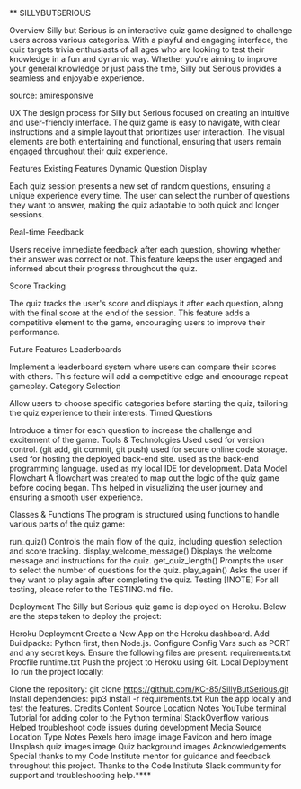 **
SILLYBUTSERIOUS


Overview
Silly but Serious is an interactive quiz game designed to challenge users across various categories. With a playful and engaging interface, the quiz targets trivia enthusiasts of all ages who are looking to test their knowledge in a fun and dynamic way. Whether you're aiming to improve your general knowledge or just pass the time, Silly but Serious provides a seamless and enjoyable experience.



source: amiresponsive

UX
The design process for Silly but Serious focused on creating an intuitive and user-friendly interface. The quiz game is easy to navigate, with clear instructions and a simple layout that prioritizes user interaction. The visual elements are both entertaining and functional, ensuring that users remain engaged throughout their quiz experience.

Features
Existing Features
Dynamic Question Display

Each quiz session presents a new set of random questions, ensuring a unique experience every time. The user can select the number of questions they want to answer, making the quiz adaptable to both quick and longer sessions.


Real-time Feedback

Users receive immediate feedback after each question, showing whether their answer was correct or not. This feature keeps the user engaged and informed about their progress throughout the quiz.


Score Tracking

The quiz tracks the user's score and displays it after each question, along with the final score at the end of the session. This feature adds a competitive element to the game, encouraging users to improve their performance.


Future Features
Leaderboards

Implement a leaderboard system where users can compare their scores with others. This feature will add a competitive edge and encourage repeat gameplay.
Category Selection

Allow users to choose specific categories before starting the quiz, tailoring the quiz experience to their interests.
Timed Questions

Introduce a timer for each question to increase the challenge and excitement of the game.
Tools & Technologies Used
used for version control. (git add, git commit, git push)
used for secure online code storage.
used for hosting the deployed back-end site.
used as the back-end programming language.
used as my local IDE for development.
Data Model
Flowchart
A flowchart was created to map out the logic of the quiz game before coding began. This helped in visualizing the user journey and ensuring a smooth user experience.



Classes & Functions
The program is structured using functions to handle various parts of the quiz game:

run_quiz()
Controls the main flow of the quiz, including question selection and score tracking.
display_welcome_message()
Displays the welcome message and instructions for the quiz.
get_quiz_length()
Prompts the user to select the number of questions for the quiz.
play_again()
Asks the user if they want to play again after completing the quiz.
Testing
[!NOTE]
For all testing, please refer to the TESTING.md file.

Deployment
The Silly but Serious quiz game is deployed on Heroku. Below are the steps taken to deploy the project:

Heroku Deployment
Create a New App on the Heroku dashboard.
Add Buildpacks: Python first, then Node.js.
Configure Config Vars such as PORT and any secret keys.
Ensure the following files are present:
requirements.txt
Procfile
runtime.txt
Push the project to Heroku using Git.
Local Deployment
To run the project locally:

Clone the repository: git clone https://github.com/KC-85/SillyButSerious.git
Install dependencies: pip3 install -r requirements.txt
Run the app locally and test the features.
Credits
Content
Source	Location	Notes
YouTube	terminal	Tutorial for adding color to the Python terminal
StackOverflow	various	Helped troubleshoot code issues during development
Media
Source	Location	Type	Notes
Pexels	hero image	image	Favicon and hero image
Unsplash	quiz images	image	Quiz background images
Acknowledgements
Special thanks to my Code Institute mentor for guidance and feedback throughout this project.
Thanks to the Code Institute Slack community for support and troubleshooting help.****